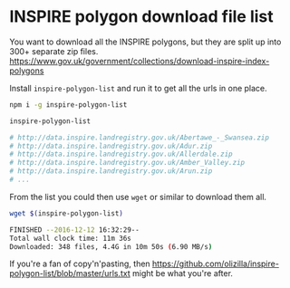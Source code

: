 # INSPIRE polygon download file list

You want to download all the INSPIRE polygons, but they are split up into 300+ separate zip files.
https://www.gov.uk/government/collections/download-inspire-index-polygons

Install `inspire-polygon-list` and run it to get all the urls in one place.

```sh
npm i -g inspire-polygon-list

inspire-polygon-list

# http://data.inspire.landregistry.gov.uk/Abertawe_-_Swansea.zip
# http://data.inspire.landregistry.gov.uk/Adur.zip
# http://data.inspire.landregistry.gov.uk/Allerdale.zip
# http://data.inspire.landregistry.gov.uk/Amber_Valley.zip
# http://data.inspire.landregistry.gov.uk/Arun.zip
# ...

```

From the list you could then use `wget` or similar to download them all.

```sh
wget $(inspire-polygon-list)

FINISHED --2016-12-12 16:32:29--
Total wall clock time: 11m 36s
Downloaded: 348 files, 4.4G in 10m 50s (6.90 MB/s)
```

If you're a fan of copy'n'pasting, then https://github.com/olizilla/inspire-polygon-list/blob/master/urls.txt
might be what you're after.
